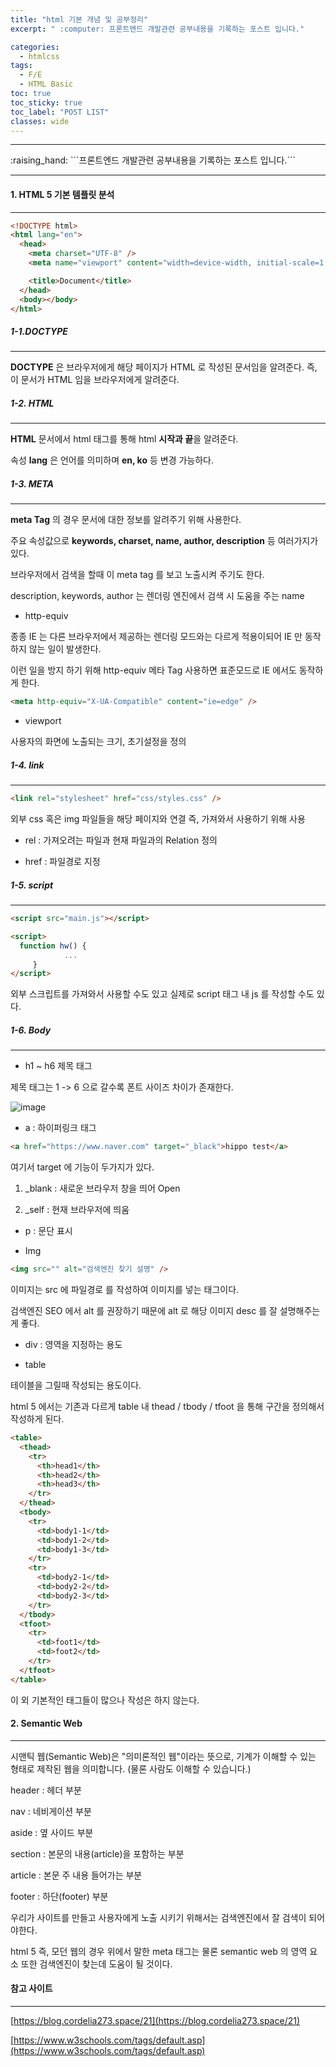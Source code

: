 ```yaml
---
title: "html 기본 개념 및 공부정리"
excerpt: " :computer: 프론트엔드 개발관련 공부내용을 기록하는 포스트 입니다."

categories:
  - htmlcss
tags:
  - F/E
  - HTML Basic
toc: true
toc_sticky: true
toc_label: "POST LIST"
classes: wide
---
```


<hr>
:raising_hand:  ```프론트엔드 개발관련 공부내용을 기록하는 포스트 입니다.```
<hr>

#### 1. HTML 5 기본 템플릿 분석

---

```html
<!DOCTYPE html>
<html lang="en">
  <head>
    <meta charset="UTF-8" />
    <meta name="viewport" content="width=device-width, initial-scale=1.0" />

    <title>Document</title>
  </head>
  <body></body>
</html>
```

##### 1-1.DOCTYPE

---

**DOCTYPE** 은 브라우저에게 해당 페이지가 HTML 로 작성된 문서임을 알려준다. 즉, 이 문서가 HTML 임을 브라우저에게 알려준다.

##### 1-2. HTML

---

**HTML** 문서에서 html 태그를 통해 html **시작과 끝**을 알려준다.

속성 **lang** 은 언어를 의미하며 **en, ko** 등 변경 가능하다.

##### 1-3. META

---

**meta Tag** 의 경우 문서에 대한 정보를 알려주기 위해 사용한다.

주요 속성값으로 **keywords, charset, name, author, description** 등 여러가지가 있다.

브라우저에서 검색을 할때 이 meta tag 를 보고 노출시켜 주기도 한다.

description, keywords, author 는 렌더링 엔진에서 검색 시 도움을 주는 name

- http-equiv

종종 IE 는 다른 브라우저에서 제공하는 렌더링 모드와는 다르게 적용이되어 IE 만 동작하지 않는 일이 발생한다.

이런 일을 방지 하기 위해 http-equiv 메타 Tag 사용하면 표준모드로 IE 에서도 동작하게 한다.

```html
<meta http-equiv="X-UA-Compatible" content="ie=edge" />
```

- viewport

사용자의 화면에 노출되는 크기, 초기설정을 정의

##### 1-4. link

---

```html
<link rel="stylesheet" href="css/styles.css" />
```

외부 css 혹은 img 파일들을 해당 페이지와 연결 즉, 가져와서 사용하기 위해 사용

- rel : 가져오려는 파일과 현재 파일과의 Relation 정의

- href : 파일경로 지정

##### 1-5. script

---

```html
<script src="main.js"></script>

<script>
  function hw() {
    		...
     }
</script>
```

외부 스크립트를 가져와서 사용할 수도 있고 실제로 script 태그 내 js 를 작성할 수도 있다.

##### 1-6. Body

---

- h1 ~ h6 제목 태그

제목 태그는 1 -> 6 으로 갈수록 폰트 사이즈 차이가 존재한다.

![image](https://user-images.githubusercontent.com/56063287/145716623-e76aa1b8-2f36-443a-91ee-da8c9c8ed3e5.png)

- a : 하이퍼링크 태그

```html
<a href="https://www.naver.com" target="_black">hippo test</a>
```

여기서 target 에 기능이 두가지가 있다.

1.  \_blank : 새로운 브라우저 창을 띄어 Open

2.  \_self : 현재 브라우저에 띄움

- p : 문단 표시

- Img

```html
<img src="" alt="검색엔진 찾기 설명" />
```

이미지는 src 에 파일경로 를 작성하여 이미지를 넣는 태그이다.

검색엔진 SEO 에서 alt 를 권장하기 때문에 alt 로 해당 이미지 desc 를 잘 설명해주는게 좋다.

- div : 영역을 지정하는 용도

- table

테이블을 그릴때 작성되는 용도이다.

html 5 에서는 기존과 다르게 table 내 thead / tbody / tfoot 을 통해 구간을 정의해서 작성하게 된다.

```html
<table>
  <thead>
    <tr>
      <th>head1</th>
      <th>head2</th>
      <th>head3</th>
    </tr>
  </thead>
  <tbody>
    <tr>
      <td>body1-1</td>
      <td>body1-2</td>
      <td>body1-3</td>
    </tr>
    <tr>
      <td>body2-1</td>
      <td>body2-2</td>
      <td>body2-3</td>
    </tr>
  </tbody>
  <tfoot>
    <tr>
      <td>foot1</td>
      <td>foot2</td>
    </tr>
  </tfoot>
</table>
```

이 외 기본적인 태그들이 많으나 작성은 하지 않는다.

#### 2. Semantic Web

---

시맨틱 웹(Semantic Web)은 "의미론적인 웹"이라는 뜻으로, 기계가 이해할 수 있는 형태로 제작된 웹을 의미합니다. (물론 사람도 이해할 수 있습니다.)

header : 헤더 부분

nav : 네비게이션 부분

aside : 옆 사이드 부분

section : 본문의 내용(article)을 포함하는 부분

article : 본문 주 내용 들어가는 부분

footer : 하단(footer) 부분

우리가 사이트를 만들고 사용자에게 노출 시키기 위해서는 검색엔진에서 잘 검색이 되어야한다.

html 5 즉, 모던 웹의 경우 위에서 말한 meta 태그는 물론 semantic web 의 영역 요소 또한 검색엔진이 찾는데 도움이 될 것이다.

#### 참고 사이트

---

[https://blog.cordelia273.space/21](https://blog.cordelia273.space/21)

[https://www.w3schools.com/tags/default.asp](https://www.w3schools.com/tags/default.asp)
